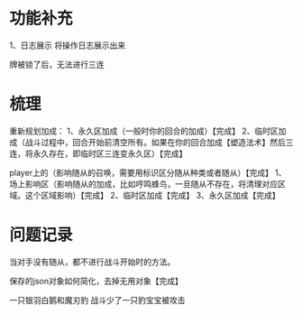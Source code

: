 # 功能补充

1、日志展示
将操作日志展示出来

牌被锁了后，无法进行三连

# 梳理

重新规划加成：
1、永久区加成（一般时你的回合的加成）【完成】
2、临时区加成（战斗过程中，回合开始前清空所有。如果在你的回合加成【塑造法术】然后三连，将永久存在，即临时区三连变永久区）【完成】

player上的（影响随从的召唤，需要用标识区分随从种类或者随从）【完成】
1、场上影响区（影响随从的加成，比如哼鸣蜂鸟，一旦随从不存在，将清理对应区域。这个区域影响）【完成】
2、临时区加成【完成】
3、永久区加成【完成】

# 问题记录

当对手没有随从，都不进行战斗开始时的方法。

保存的json对象如何简化，去掉无用对象【完成】

一只银羽白鹅和魔刃豹 战斗少了一只豹宝宝被攻击
